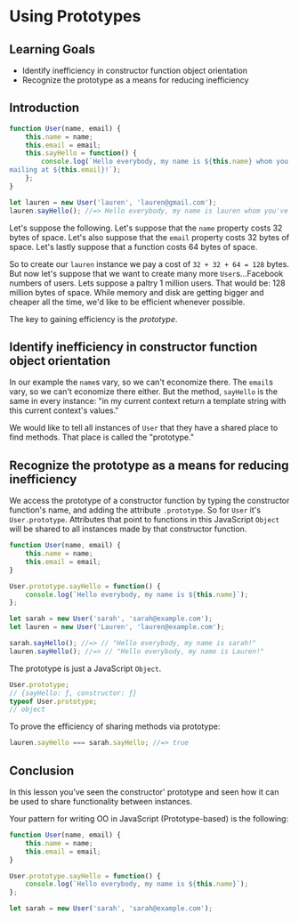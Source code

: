 # Using Prototypes

## Learning Goals

* Identify inefficiency in constructor function object orientation
* Recognize the prototype as a means for reducing inefficiency

## Introduction

```js
function User(name, email) {
	this.name = name;
	this.email = email;
	this.sayHello = function() {
		console.log(`Hello everybody, my name is ${this.name} whom you've been
mailing at ${this.email}!`);
	};
}

let lauren = new User('lauren', 'lauren@gmail.com');
lauren.sayHello(); //=> Hello everybody, my name is lauren whom you've been mailing at lauren@gmail.com!
```

Let's suppose the following. Let's suppose that the `name` property costs 32 bytes
of space. Let's also suppose that the `email` property costs 32 bytes of space.
Let's lastly suppose that a function costs 64 bytes of space.

So to create our `lauren` instance we pay a cost of `32 + 32 + 64 = 128` bytes.
But now let's suppose that we want to create many more `User`s...Facebook
numbers of users. Lets suppose a paltry 1 million users. That would be:
128 million bytes of space. While memory and disk are getting bigger and
cheaper all the time, we'd like to be efficient whenever possible.

The key to gaining efficiency is the _prototype_.

## Identify inefficiency in constructor function object orientation

In our example the `name`s vary, so we can't economize there. The `email`s
vary, so we can't economize there either. But the method, `sayHello` is the
same in every instance: "in my current context return a template string with
this current context's values."

We would like to tell all instances of `User` that they have a shared place to
find methods. That place is called the "prototype."

## Recognize the prototype as a means for reducing inefficiency

We access the prototype of a constructor function by typing the constructor
function's name, and adding the attribute `.prototype`. So for `User` it's
`User.prototype`. Attributes that point to functions in this JavaScript
`Object` will be shared to all instances made by that constructor function.

```js
function User(name, email) {
	this.name = name;
	this.email = email;
}

User.prototype.sayHello = function() {
	console.log(`Hello everybody, my name is ${this.name}`);
};

let sarah = new User('sarah', 'sarah@example.com');
let lauren = new User('Lauren', 'lauren@example.com');

sarah.sayHello(); //=> // "Hello everybody, my name is sarah!"
lauren.sayHello(); //=> // "Hello everybody, my name is Lauren!"
```

The prototype is just a JavaScript `Object`.

```js
User.prototype;
// {sayHello: ƒ, constructor: ƒ}
typeof User.prototype;
// object
```

To prove the efficiency of sharing methods via prototype:

```js
lauren.sayHello === sarah.sayHello; //=> true
```

## Conclusion

In this lesson you've seen the constructor' prototype and seen how it can be
used to share functionality between instances.

Your pattern for writing OO in JavaScript (Prototype-based) is the following:

```js
function User(name, email) {
	this.name = name;
	this.email = email;
}

User.prototype.sayHello = function() {
	console.log(`Hello everybody, my name is ${this.name}`);
};

let sarah = new User('sarah', 'sarah@example.com');
```

